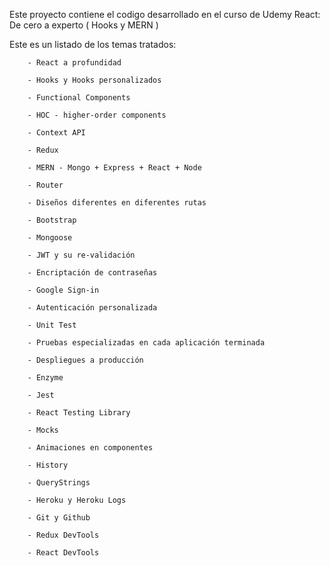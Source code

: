 Este proyecto contiene el codigo desarrollado en el curso de Udemy React: De cero a experto ( Hooks y MERN )

  Este es un listado de los temas tratados:

        - React a profundidad
        
        - Hooks y Hooks personalizados
        
        - Functional Components
        
        - HOC - higher-order components
        
        - Context API
        
        - Redux
        
        - MERN - Mongo + Express + React + Node
        
        - Router
        
        - Diseños diferentes en diferentes rutas
        
        - Bootstrap
        
        - Mongoose
        
        - JWT y su re-validación
        
        - Encriptación de contraseñas
        
        - Google Sign-in
        
        - Autenticación personalizada
        
        - Unit Test
        
        - Pruebas especializadas en cada aplicación terminada
        
        - Despliegues a producción
        
        - Enzyme
        
        - Jest
        
        - React Testing Library
        
        - Mocks
        
        - Animaciones en componentes
        
        - History
        
        - QueryStrings
        
        - Heroku y Heroku Logs
        
        - Git y Github
        
        - Redux DevTools
        
        - React DevTools
